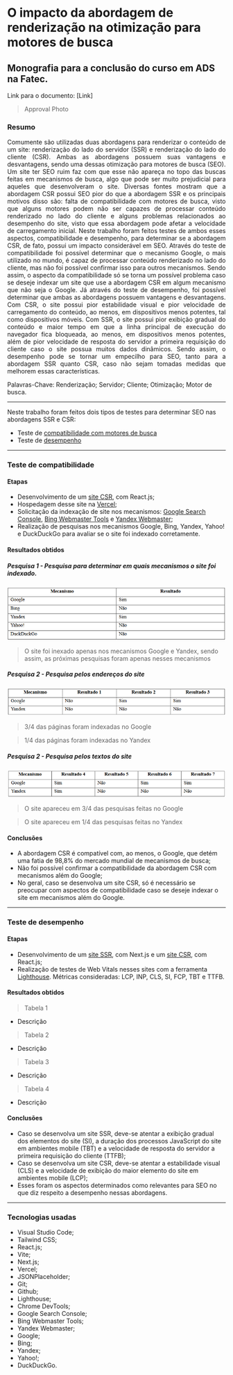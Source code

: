 # O impacto da abordagem de renderização na otimização para motores de busca

## Monografia para a conclusão do curso em ADS na Fatec. 

Link para o documento: [Link]

> Approval Photo

### Resumo

<p align="justify">
Comumente são utilizadas duas abordagens para renderizar o conteúdo de um site: renderização do lado do servidor (SSR) e renderização do lado do cliente (CSR). Ambas as abordagens possuem suas vantagens e desvantagens, sendo uma dessas otimização para motores de busca (SEO). Um site ter SEO ruim faz com que esse não apareça no topo das buscas feitas em mecanismos de busca, algo que pode ser muito prejudicial para aqueles que desenvolveram o site. Diversas fontes mostram que a abordagem CSR possui SEO pior do que a abordagem SSR e os principais motivos disso são: falta de compatibilidade com motores de busca, visto que alguns motores podem não ser capazes de processar conteúdo renderizado no lado do cliente e alguns problemas relacionados ao desempenho do site, visto que essa abordagem pode afetar a velocidade de carregamento inicial. Neste trabalho foram feitos testes de ambos esses aspectos, compatibilidade e desempenho, para determinar se a abordagem CSR, de fato, possui um impacto considerável em SEO. Através do teste de compatibilidade foi possível determinar que o mecanismo Google, o mais utilizado no mundo, é capaz de processar conteúdo renderizado no lado do cliente, mas não foi possível confirmar isso para outros mecanismos. Sendo assim, o aspecto da compatibilidade só se torna um possível problema caso se deseje indexar um site que use a abordagem CSR em algum mecanismo que não seja o Google. Já através do teste de desempenho, foi possível determinar que ambas as abordagens possuem vantagens e desvantagens. Com CSR, o site possui pior estabilidade visual e pior velocidade de carregamento do conteúdo, ao menos, em dispositivos menos potentes, tal como dispositivos móveis. Com SSR, o site possui pior exibição gradual do conteúdo e maior tempo em que a linha principal de execução do navegador fica bloqueada, ao menos, em dispositivos menos potentes, além de pior velocidade de resposta do servidor a primeira requisição do cliente caso o site possua muitos dados dinâmicos. Sendo assim, o desempenho pode se tornar um empecilho para SEO, tanto para a abordagem SSR quanto CSR, caso não sejam tomadas medidas que melhorem essas características.
</p>

Palavras-Chave: Renderização; Servidor; Cliente; Otimização; Motor de busca.

<hr>

Neste trabalho foram feitos dois tipos de testes para determinar SEO nas abordagens SSR e CSR:
  - Teste de [compatibilidade com motores de busca](https://github.com/leobez/seo-comparison/tree/main/Teste%20de%20compatibilidade)
  - Teste de [desempenho](https://github.com/leobez/seo-comparison/tree/main/Teste%20de%20desempenho)

<hr>

### Teste de compatibilidade

#### Etapas
- Desenvolvimento de um [site CSR](https://github.com/leobez/seo-comparison/tree/main/Teste%20de%20compatibilidade/Site_desenvolvido/client-side), com React.js;
- Hospedagem desse site na [Vercel](https://vercel.com/);
- Solicitação da indexação de site nos mecanismos: [Google Search Console](https://search.google.com/search-console/about), [Bing Webmaster Tools](https://www.bing.com/webmasters/about) e [Yandex Webmaster](https://webmaster.yandex.com/welcome/);
- Realização de pesquisas nos mecanismos Google, Bing, Yandex, Yahoo! e DuckDuckGo para avaliar se o site foi indexado corretamente.

#### Resultados obtidos

##### Pesquisa 1 - Pesquisa para determinar em quais mecanismos o site foi indexado.
<p align="justify">
    <img src="https://github.com/leobez/seo-comparison/blob/main/images_for_readme/Tabela%20compat.%201.png"/>
</p>

> O site foi inexado apenas nos mecanismos Google e Yandex, sendo assim, as próximas pesquisas foram apenas nesses mecanismos


##### Pesquisa 2 - Pesquisa pelos endereços do site
<p align="justify">
    <img src="https://github.com/leobez/seo-comparison/blob/main/images_for_readme/Tabela%20compat.%202.png"/>
</p>

> 3/4 das páginas foram indexadas no Google

> 1/4 das páginas foram indexadas no Yandex


##### Pesquisa 2 - Pesquisa pelos textos do site
<p align="justify">
    <img src="https://github.com/leobez/seo-comparison/blob/main/images_for_readme/Tabela%20compat.%203.png"/>
</p>

> O site apareceu em 3/4 das pesquisas feitas no Google

> O site apareceu em 1/4 das pesquisas feitas no Yandex 
 

#### Conclusões
- A abordagem CSR é compatível com, ao menos, o Google, que detém uma fatia de 98,8% do mercado mundial de mecanismos de busca;
- Não foi possível confirmar a compatibilidade da abordagem CSR com mecanismos além do Google;
- No geral, caso se desenvolva um site CSR, só é necessário se preocupar com aspectos de compatibilidade caso se deseje indexar o site em mecanismos além do Google. 

<hr>

### Teste de desempenho

#### Etapas
- Desenvolvimento de um [site SSR](https://github.com/leobez/seo-comparison/tree/main/Teste%20de%20desempenho/Sites_desenvolvidos/server-side), com Next.js e um [site CSR](https://github.com/leobez/seo-comparison/tree/main/Teste%20de%20desempenho/Sites_desenvolvidos/client-side), com React.js;
- Realização de testes de Web Vitals nesses sites com a ferramenta [Lighthouse](https://chromewebstore.google.com/detail/lighthouse/blipmdconlkpinefehnmjammfjpmpbjk?hl=pt-BR). Métricas consideradas: LCP, INP, CLS, SI, FCP, TBT e TTFB.

#### Resultados obtidos
> Tabela 1
- Descrição

> Tabela 2
- Descrição

> Tabela 3
- Descrição

> Tabela 4
- Descrição

#### Conclusões
- Caso se desenvolva um site SSR, deve-se atentar a exibição gradual dos elementos do site (SI), a duração dos processos JavaScript do site em ambientes mobile (TBT) e a velocidade de resposta do servidor a primeira requisição do cliente (TTFB);
- Caso se desenvolva um site CSR, deve-se atentar a estabilidade visual (CLS) e a velocidade de exibição do maior elemento do site em ambientes mobile (LCP);
- Esses foram os aspectos determinados como relevantes para SEO no que diz respeito a desempenho nessas abordagens.

<hr>

### Tecnologias usadas

- Visual Studio Code;
- Tailwind CSS;
- React.js;
- Vite;
- Next.js;
- Vercel;
- JSONPlaceholder;
- Git;
- Github;
- Lighthouse;
- Chrome DevTools;
- Google Search Console;
- Bing Webmaster Tools;
- Yandex Webmaster;
- Google;
- Bing;
- Yandex;
- Yahoo!;
- DuckDuckGo.


